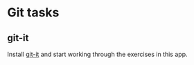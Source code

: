 # Git tasks

## git-it

Install [git-it](https://github.com/jlord/git-it-electron/releases) and start working through the exercises in this app.
